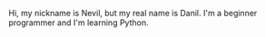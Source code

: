 Hi, my nickname is Nevil, but my real name is Danil. I'm a beginner programmer and I'm learning Python.
